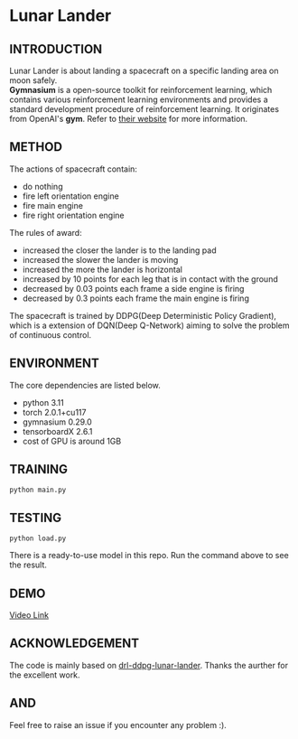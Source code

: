 # Lunar Lander
## INTRODUCTION
Lunar Lander is about landing a spacecraft on a specific landing area on moon safely.
<br>**Gymnasium** is a open-source toolkit for reinforcement learning, which contains various reinforcement learning environments and provides a standard development procedure of reinforcement learning. It originates from OpenAI's **gym**. Refer to [their website](https://gymnasium.farama.org/) for more information.

## METHOD
The actions of spacecraft contain:
- do nothing
- fire left orientation engine
- fire main engine
- fire right orientation engine

The rules of award:
- increased the closer the lander is to the landing pad
- increased the slower the lander is moving
- increased the more the lander is horizontal
- increased by 10 points for each leg that is in contact with the ground
- decreased by 0.03 points each frame a side engine is firing
- decreased by 0.3 points each frame the main engine is firing

The spacecraft is trained by DDPG(Deep Deterministic Policy Gradient), which is a extension of DQN(Deep Q-Network) aiming to solve the problem of continuous control. 

## ENVIRONMENT
The core dependencies are listed below.
- python 3.11
- torch 2.0.1+cu117
- gymnasium 0.29.0
- tensorboardX 2.6.1
- cost of GPU is around 1GB

## TRAINING
```
python main.py
```

## TESTING
```
python load.py
```
There is a ready-to-use model in this repo. Run the command above to see the result.

## DEMO
[Video Link](https://github-production-user-asset-6210df.s3.amazonaws.com/48590144/255906151-cc0e03f4-7352-4573-874b-e6c6564d37dc.mp4)

## ACKNOWLEDGEMENT
The code is mainly based on [drl-ddpg-lunar-lander](https://github.com/leonjovanovic/drl-ddpg-lunar-lander). Thanks the aurther for the excellent work.

## AND
Feel free to raise an issue if you encounter any problem :).

